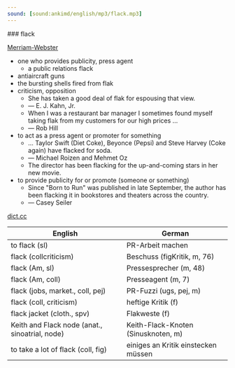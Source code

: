 ```yaml
---
sound: [sound:ankimd/english/mp3/flack.mp3]
---
```


\### flack

[Merriam-Webster](https://www.merriam-webster.com/dictionary/flack)

- one who provides publicity, press agent
    - a public relations flack
- antiaircraft guns
- the bursting shells fired from flak
- criticism, opposition
    - She has taken a good deal of flak for espousing that view.
    - — E. J. Kahn, Jr.
    - When I was a restaurant bar manager I sometimes found myself taking flak from my customers for our high prices …
    - — Rob Hill
- to act as a press agent or promoter for something
    - … Taylor Swift (Diet Coke), Beyonce (Pepsi) and Steve Harvey (Coke again) have flacked for soda.
    - — Michael Roizen and Mehmet Oz
    - The director has been flacking for the up-and-coming stars in her new movie.
- to provide publicity for or promote (someone or something)
    - Since "Born to Run" was published in late September, the author has been flacking it in bookstores and theaters across the country.
    - — Casey Seiler

[dict.cc](https://www.dict.cc/flack)

| English        | German       |
| -------------- | ------------ |
| to flack (sl) | PR-Arbeit machen |
| flack (collcriticism) | Beschuss (figKritik, m, 76) |
| flack (Am, sl) | Pressesprecher (m, 48) |
| flack (Am, coll) | Presseagent (m, 7) |
| flack (jobs, market., coll, pej) | PR-Fuzzi (ugs, pej, m) |
| flack (coll, criticism) | heftige Kritik (f) |
| flack jacket (cloth., spv) | Flakweste (f) |
| Keith and Flack node (anat., sinoatrial, node) | Keith-Flack-Knoten (Sinusknoten, m) |
| to take a lot of flack (coll, fig) | einiges an Kritik einstecken müssen |
